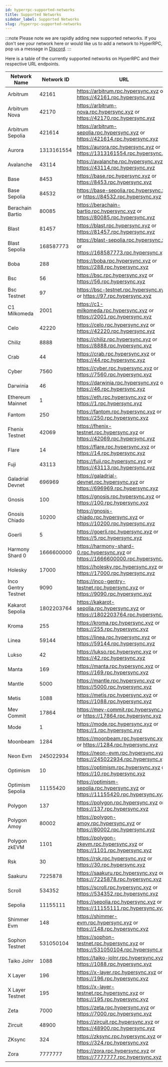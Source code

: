 ```yaml
---
id: hyperrpc-supported-networks
title: Supported Networks
sidebar_label: Supported Networks
slug: /hyperrpc-supported-networks
---
```


:::note
Please note we are rapidly adding new supported networks. If you don't see your network here or would like us to add a network to HyperRPC, pop us a message in [Discord](https://discord.gg/Q9qt8gZ2fX).
:::

Here is a table of the currently supported networks on HyperRPC and their respective URL endpoints.


| Network Name         | Network ID | URL                                                                                 | Supports Traces |
| -------------------- | ---------- | ----------------------------------------------------------------------------------- | --------------- |
| Arbitrum             | 42161      | https://arbitrum.rpc.hypersync.xyz or https://42161.rpc.hypersync.xyz               |                 |
| Arbitrum Nova        | 42170      | https://arbitrum-nova.rpc.hypersync.xyz or https://42170.rpc.hypersync.xyz          |                 |
| Arbitrum Sepolia     | 421614     | https://arbitrum-sepolia.rpc.hypersync.xyz or https://421614.rpc.hypersync.xyz      |                 |
| Aurora               | 1313161554 | https://aurora.rpc.hypersync.xyz or https://1313161554.rpc.hypersync.xyz            |                 |
| Avalanche            | 43114      | https://avalanche.rpc.hypersync.xyz or https://43114.rpc.hypersync.xyz              |                 |
| Base                 | 8453       | https://base.rpc.hypersync.xyz or https://8453.rpc.hypersync.xyz                    |                 |
| Base Sepolia         | 84532      | https://base-sepolia.rpc.hypersync.xyz or https://84532.rpc.hypersync.xyz           |                 |
| Berachain Bartio     | 80085      | https://berachain-bartio.rpc.hypersync.xyz or https://80085.rpc.hypersync.xyz       |                 |
| Blast                | 81457      | https://blast.rpc.hypersync.xyz or https://81457.rpc.hypersync.xyz                  |                 |
| Blast Sepolia        | 168587773  | https://blast-sepolia.rpc.hypersync.xyz or https://168587773.rpc.hypersync.xyz      |                 |
| Boba                 | 288        | https://boba.rpc.hypersync.xyz or https://288.rpc.hypersync.xyz                     |                 |
| Bsc                  | 56         | https://bsc.rpc.hypersync.xyz or https://56.rpc.hypersync.xyz                       |                 |
| Bsc Testnet          | 97         | https://bsc-testnet.rpc.hypersync.xyz or https://97.rpc.hypersync.xyz               |                 |
| C1 Milkomeda         | 2001       | https://c1-milkomeda.rpc.hypersync.xyz or https://2001.rpc.hypersync.xyz            |                 |
| Celo                 | 42220      | https://celo.rpc.hypersync.xyz or https://42220.rpc.hypersync.xyz                   |                 |
| Chiliz               | 8888       | https://chiliz.rpc.hypersync.xyz or https://8888.rpc.hypersync.xyz                  |                 |
| Crab                 | 44         | https://crab.rpc.hypersync.xyz or https://44.rpc.hypersync.xyz                      |                 |
| Cyber                | 7560       | https://cyber.rpc.hypersync.xyz or https://7560.rpc.hypersync.xyz                   |                 |
| Darwinia             | 46         | https://darwinia.rpc.hypersync.xyz or https://46.rpc.hypersync.xyz                  |                 |
| Ethereum Mainnet     | 1          | https://eth.rpc.hypersync.xyz or https://1.rpc.hypersync.xyz                        | ✔️              |
| Fantom               | 250        | https://fantom.rpc.hypersync.xyz or https://250.rpc.hypersync.xyz                   |                 |
| Fhenix Testnet       | 42069      | https://fhenix-testnet.rpc.hypersync.xyz or https://42069.rpc.hypersync.xyz         |                 |
| Flare                | 14         | https://flare.rpc.hypersync.xyz or https://14.rpc.hypersync.xyz                     |                 |
| Fuji                 | 43113      | https://fuji.rpc.hypersync.xyz or https://43113.rpc.hypersync.xyz                   |                 |
| Galadrial Devnet     | 696969     | https://galadrial-devnet.rpc.hypersync.xyz or https://696969.rpc.hypersync.xyz      |                 |
| Gnosis               | 100        | https://gnosis.rpc.hypersync.xyz or https://100.rpc.hypersync.xyz                   | ✔️              |
| Gnosis Chiado        | 10200      | https://gnosis-chiado.rpc.hypersync.xyz or https://10200.rpc.hypersync.xyz          |                 |
| Goerli               | 5          | https://goerli.rpc.hypersync.xyz or https://5.rpc.hypersync.xyz                     |                 |
| Harmony Shard 0      | 1666600000 | https://harmony-shard-0.rpc.hypersync.xyz or https://1666600000.rpc.hypersync.xyz   |                 |
| Holesky              | 17000      | https://holesky.rpc.hypersync.xyz or https://17000.rpc.hypersync.xyz                |                 |
| Inco Gentry Testnet  | 9090       | https://inco-gentry-testnet.rpc.hypersync.xyz or https://9090.rpc.hypersync.xyz     |                 |
| Kakarot Sepolia      | 1802203764 | https://kakarot-sepolia.rpc.hypersync.xyz or https://1802203764.rpc.hypersync.xyz   |                 |
| Kroma                | 255        | https://kroma.rpc.hypersync.xyz or https://255.rpc.hypersync.xyz                    |                 |
| Linea                | 59144      | https://linea.rpc.hypersync.xyz or https://59144.rpc.hypersync.xyz                  |                 |
| Lukso                | 42         | https://lukso.rpc.hypersync.xyz or https://42.rpc.hypersync.xyz                     |                 |
| Manta                | 169        | https://manta.rpc.hypersync.xyz or https://169.rpc.hypersync.xyz                    |                 |
| Mantle               | 5000       | https://mantle.rpc.hypersync.xyz or https://5000.rpc.hypersync.xyz                  |                 |
| Metis                | 1088       | https://metis.rpc.hypersync.xyz or https://1088.rpc.hypersync.xyz                   |                 |
| Mev Commit           | 17864      | https://mev-commit.rpc.hypersync.xyz or https://17864.rpc.hypersync.xyz             |                 |
| Mode                 | 1          | https://mode.rpc.hypersync.xyz or https://1.rpc.hypersync.xyz                       |                 |
| Moonbeam             | 1284       | https://moonbeam.rpc.hypersync.xyz or https://1284.rpc.hypersync.xyz                |                 |
| Neon Evm             | 245022934  | https://neon-evm.rpc.hypersync.xyz or https://245022934.rpc.hypersync.xyz           |                 |
| Optimism             | 10         | https://optimism.rpc.hypersync.xyz or https://10.rpc.hypersync.xyz                  |                 |
| Optimism Sepolia     | 11155420   | https://optimism-sepolia.rpc.hypersync.xyz or https://11155420.rpc.hypersync.xyz    |                 |
| Polygon              | 137        | https://polygon.rpc.hypersync.xyz or https://137.rpc.hypersync.xyz                  |                 |
| Polygon Amoy         | 80002      | https://polygon-amoy.rpc.hypersync.xyz or https://80002.rpc.hypersync.xyz           |                 |
| Polygon zkEVM        | 1101       | https://polygon-zkevm.rpc.hypersync.xyz or https://1101.rpc.hypersync.xyz           |                 |
| Rsk                  | 30         | https://rsk.rpc.hypersync.xyz or https://30.rpc.hypersync.xyz                       |                 |
| Saakuru              | 7225878    | https://saakuru.rpc.hypersync.xyz or https://7225878.rpc.hypersync.xyz              |                 |
| Scroll               | 534352     | https://scroll.rpc.hypersync.xyz or https://534352.rpc.hypersync.xyz                |                 |
| Sepolia              | 11155111   | https://sepolia.rpc.hypersync.xyz or https://11155111.rpc.hypersync.xyz             |                 |
| Shimmer Evm          | 148        | https://shimmer-evm.rpc.hypersync.xyz or https://148.rpc.hypersync.xyz              |                 |
| Sophon Testnet       | 531050104  | https://sophon-testnet.rpc.hypersync.xyz or https://531050104.rpc.hypersync.xyz     |                 |
| Taiko Jolnr          | 1088       | https://taiko-jolnr.rpc.hypersync.xyz or https://1088.rpc.hypersync.xyz             |                 |
| X Layer              | 196        | https://x-layer.rpc.hypersync.xyz or https://196.rpc.hypersync.xyz                  |                 |
| X Layer Testnet      | 195        | https://x-layer-testnet.rpc.hypersync.xyz or https://195.rpc.hypersync.xyz          |                 |
| Zeta                 | 7000       | https://zeta.rpc.hypersync.xyz or https://7000.rpc.hypersync.xyz                    |                 |
| Zircuit              | 48900      | https://zircuit.rpc.hypersync.xyz or https://48900.rpc.hypersync.xyz                |                 |
| ZKsync               | 324        | https://zksync.rpc.hypersync.xyz or https://324.rpc.hypersync.xyz                   |                 |
| Zora                 | 7777777    | https://zora.rpc.hypersync.xyz or https://7777777.rpc.hypersync.xyz                 |                 |

